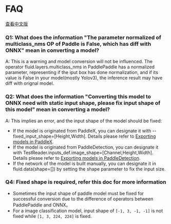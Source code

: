 # FAQ 
[查看中文版](../zh/FAQ.md)
### Q1: What does the information "The parameter normalized of multiclass_nms OP of Paddle is False, which has diff with ONNX" mean in converting a model?

A: This is a warning and model conversion will not be influenced. The operator fluid.layers.multiclass_nms in PaddlePaddle has a normalized parameter, representing if the iput box has done normalization, and if its value is False in your model(mostly Yolov3), the inference result may have diff with orignal model.

### Q2: What does the information "Converting this model to ONNX need with static input shape, please fix input shape of this model" mean in converting a model?

A: This implies an error, and the input shape of the model should be fixed:

- If the model is originated from PaddleX, you can designate it with --fixed_input_shape=[Height,Width]. Details please refer to [Exporting models in PaddleX](https://github.com/PaddlePaddle/PaddleX/blob/develop/docs/deploy/export_model.md).
- If the model is originated from PaddleDetection, you can designate it with TestReader.inputs_def.image_shape=[Channel,Height,Width]. Details please refer to [Exporting models in PaddleDetection](https://github.com/PaddlePaddle/PaddleDetection/blob/master/docs/advanced_tutorials/deploy/EXPORT_MODEL.md#%E8%AE%BE%E7%BD%AE%E5%AF%BC%E5%87%BA%E6%A8%A1%E5%9E%8B%E7%9A%84%E8%BE%93%E5%85%A5%E5%A4%A7%E5%B0%8F).
- If the network of the model is built manually, you can designate it in fluid.data(shape=[]) by setting the shape parameter to fix the input size.

### Q4: Fixed shape is required, refer this doc for more information
- Sometimes the input shape of paddle model must be fixed for successful conversion due to the difference of operators between PaddlePaddle and ONNX。
- For a image classification model, input shape of `[-1, 3, -1, -1]` is not fixed while `[1, 3, 224, 224]` is fixed.
